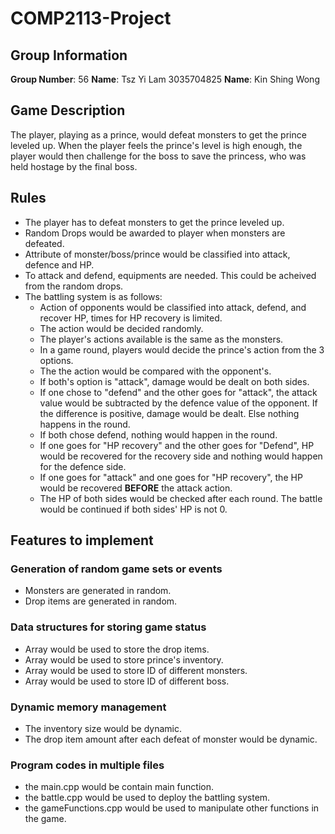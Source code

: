# COMP2113-Project

## Group Information
**Group Number**: 56
**Name**: Tsz Yi Lam 3035704825
**Name**: Kin Shing Wong 

## Game Description
The player, playing as a prince, would defeat monsters to get the prince leveled up. When the player feels the prince's level is high enough, the player would then challenge for the boss to save the princess, who was held hostage by the final boss.

## Rules
- The player has to defeat monsters to get the prince leveled up.
- Random Drops would be awarded to player when monsters are defeated.
- Attribute of monster/boss/prince would be classified into attack, defence and HP.
- To attack and defend, equipments are needed. This could be acheived from the random drops.
- The battling system is as follows:
  - Action of opponents would be classified into attack, defend, and recover HP, times for HP recovery is limited.
  - The action would be decided randomly.
  - The player's actions available is the same as the monsters.
  - In a game round, players would decide the prince's action from the 3 options.
  - The the action would be compared with the opponent's.
  - If both's option is "attack", damage would be dealt on both sides.
  - If one chose to "defend" and the other goes for "attack", the attack value would be subtracted by the defence value of the opponent. If the difference is positive, damage would be dealt. Else nothing happens in the round.
  - If both chose defend, nothing would happen in the round.
  - If one goes for "HP recovery" and the other goes for "Defend", HP would be recovered for the recovery side and nothing would happen for the defence side.
  - If one goes for "attack" and one goes for "HP recovery", the HP would be recovered **BEFORE** the attack action.
  - The HP of both sides would be checked after each round. The battle would be continued if both sides' HP is not 0.

## Features to implement
### Generation of random game sets or events
- Monsters are generated in random.
- Drop items are generated in random.

### Data structures for storing game status
- Array would be used to store the drop items.
- Array would be used to store prince's inventory.
- Array would be used to store ID of different monsters.
- Array would be used to store ID of different boss.

### Dynamic memory management
- The inventory size would be dynamic.
- The drop item amount after each defeat of monster would be dynamic.

### Program codes in multiple files
- the main.cpp would be contain main function.
- the battle.cpp would be used to deploy the battling system.
- the gameFunctions.cpp would be used to manipulate other functions in the game.

